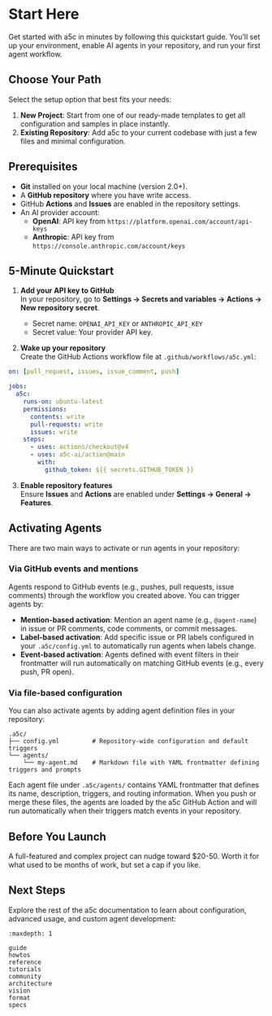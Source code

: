 # Start Here

Get started with a5c in minutes by following this quickstart guide. You'll set up your environment, enable AI agents in your repository, and run your first agent workflow.

## Choose Your Path

Select the setup option that best fits your needs:

1. **New Project**: Start from one of our ready-made templates to get all configuration and samples in place instantly.
2. **Existing Repository**: Add a5c to your current codebase with just a few files and minimal configuration.

## Prerequisites

- **Git** installed on your local machine (version 2.0+).
- A **GitHub repository** where you have write access.
- GitHub **Actions** and **Issues** are enabled in the repository settings.
- An AI provider account:
  - **OpenAI**: API key from `https://platform.openai.com/account/api-keys`
  - **Anthropic**: API key from `https://console.anthropic.com/account/keys`

## 5-Minute Quickstart

1. **Add your API key to GitHub**  
   In your repository, go to **Settings → Secrets and variables → Actions → New repository secret**.  
   - Secret name: `OPENAI_API_KEY` or `ANTHROPIC_API_KEY`  
   - Secret value: Your provider API key.

2. **Wake up your repository**  
   Create the GitHub Actions workflow file at `.github/workflows/a5c.yml`:

```yaml
on: [pull_request, issues, issue_comment, push]

jobs:
  a5c:
    runs-on: ubuntu-latest
    permissions:
      contents: write
      pull-requests: write
      issues: write
    steps:
      - uses: actions/checkout@v4
      - uses: a5c-ai/action@main
        with:
          github_token: ${{ secrets.GITHUB_TOKEN }}
```

3. **Enable repository features**  
   Ensure **Issues** and **Actions** are enabled under **Settings → General → Features**.

## Activating Agents

There are two main ways to activate or run agents in your repository:

### Via GitHub events and mentions

Agents respond to GitHub events (e.g., pushes, pull requests, issue comments) through the workflow you created above. You can trigger agents by:

- **Mention-based activation**: Mention an agent name (e.g., `@agent-name`) in issue or PR comments, code comments, or commit messages.
- **Label-based activation**: Add specific issue or PR labels configured in your `.a5c/config.yml` to automatically run agents when labels change.
- **Event-based activation**: Agents defined with event filters in their frontmatter will run automatically on matching GitHub events (e.g., every push, PR open).

### Via file-based configuration

You can also activate agents by adding agent definition files in your repository:

```text
.a5c/
├── config.yml         # Repository-wide configuration and default triggers
└── agents/
    └── my-agent.md    # Markdown file with YAML frontmatter defining triggers and prompts
```

Each agent file under `.a5c/agents/` contains YAML frontmatter that defines its name, description, triggers, and routing information. When you push or merge these files, the agents are loaded by the a5c GitHub Action and will run automatically when their triggers match events in your repository.

## Before You Launch

A full-featured and complex project can nudge toward $20-50. Worth it for what used to be months of work, but set a cap if you like.

## Next Steps

Explore the rest of the a5c documentation to learn about configuration, advanced usage, and custom agent development:

```{toctree}
:maxdepth: 1

guide
howtos
reference
tutorials
community
architecture
vision
format
specs
```
